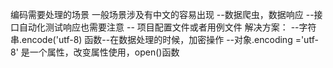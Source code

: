 编码需要处理的场景
一般场景涉及有中文的容易出现
--数据爬虫，数据响应
--接口自动化测试响应也需要注意
-- 项目配置文件或者用例文件
解决方案：
--字符串.encode('utf-8) 函数--在数据处理的时候，加密操作
--对象.encoding ='utf-8' 是一个属性，改变属性使用，open()函数